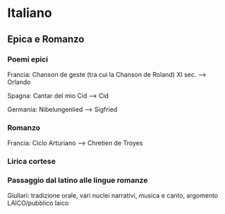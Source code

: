 # Italiano
## Epica e Romanzo
### Poemi epici

Francia: Chanson de geste (tra cui la Chanson de Roland) XI sec. --> Orlando

Spagna: Cantar del mio Cid --> Cid

Germania: Nibelungenlied --> Sigfried

### Romanzo

Francia: Ciclo Arturiano --> Chretien de Troyes

### Lirica cortese

### Passaggio dal latino alle lingue romanze

Giullari: tradizione orale, vari nuclei narrativi, musica e canto, argomento LAICO/pubblico laico

